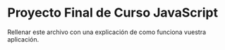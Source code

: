 Proyecto Final de Curso JavaScript
==================================

Rellenar este archivo con una explicación de como funciona vuestra aplicación.
